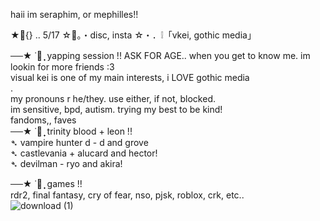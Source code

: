 
haii im seraphim, or mephilles!!

★📎{} .. 5/17
☆💬。・disc, insta
☆・．❕「vkei, gothic media」

──★ ˙🍓 ̟ yapping session !!
ASK FOR AGE.. when you get to know me. im lookin for more friends :3 <br/>
visual kei is one of my main interests, i LOVE gothic media<br/>
. <br/>
my pronouns r he/they. use either, if not, blocked.<br/>
im sensitive, bpd, autism. trying my best to be kind!<br/>
          fandoms,, faves<br/>
──★ ˙🍓 ̟ trinity blood + leon !!<br/>
➴ vampire hunter d - d and grove<br/>
➴ castlevania + alucard and hector!<br/>
➴ devilman - ryo and akira!<br/>

──★ ˙🍓 ̟ games !!<br/>
rdr2, final fantasy, cry of fear, nso, pjsk, roblox, crk, etc..<br/>
![download (1)](https://github.com/user-attachments/assets/3fb10074-4f12-43f1-8560-ae8afbd4ef60)
